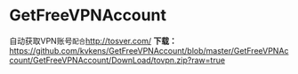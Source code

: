 GetFreeVPNAccount
=================

自动获取VPN账号`配合`http://tosver.com/
**下载：** https://github.com/kvkens/GetFreeVPNAccount/blob/master/GetFreeVPNAccount/GetFreeVPNAccount/DownLoad/tovpn.zip?raw=true
